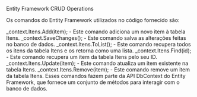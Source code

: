 Entity Framework CRUD Operations

Os comandos do Entity Framework utilizados no código fornecido são:

_context.Itens.Add(item); - Este comando adiciona um novo item à tabela Itens.
_context.SaveChanges(); - Este comando salva as alterações feitas no banco de dados.
_context.Itens.ToList(); - Este comando recupera todos os itens da tabela Itens e os retorna como uma lista.
_context.Itens.Find(id); - Este comando recupera um item da tabela Itens pelo seu ID.
_context.Itens.Update(item); - Este comando atualiza um item existente na tabela Itens.
_context.Itens.Remove(item); - Este comando remove um item da tabela Itens.
Esses comandos fazem parte da API DbContext do Entity Framework, que fornece um conjunto de métodos para interagir com o banco de dados.
